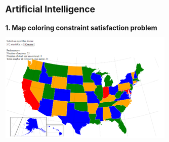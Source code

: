 # Artificial Intelligence
## 1. Map coloring constraint satisfaction problem
![USA map using Forward checking with mininum remaining value heuristic](/Map_Coloring_CSP/US_FC_MRV.png?raw=true "USA map using Forward checking with mininum remaining value heuristic")
